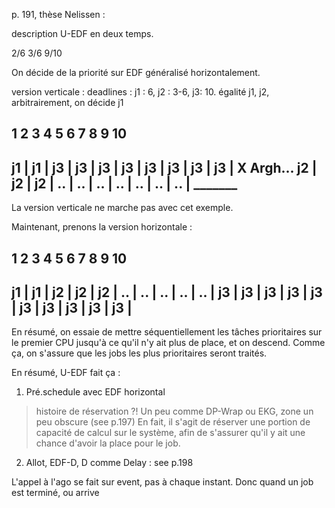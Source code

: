p. 191, thèse Nelissen :

description U-EDF en deux temps.

2/6
3/6
9/10

On décide de la priorité sur EDF généralisé horizontalement.

version verticale :
deadlines : j1 : 6, j2 : 3-6, j3: 10. égalité j1, j2, arbitrairement, on décide j1

  1    2    3    4    5    6    7    8   9    10
------------------------------------------------------------
 j1 | j1 | j3 | j3 | j3 | j3 | j3 | j3 | j3 | j3 | X Argh...
 j2 | j2 | j2 | .. | .. | .. | .. | .. | .. | .. | _______
 -----------------------------------------------------------

 La version verticale ne marche pas avec cet exemple.

 Maintenant, prenons la version horizontale :

  1    2    3    4    5    6    7    8   9    10
------------------------------------------------------------
 j1 | j1 | j2 | j2 | j2 | .. | .. | .. | .. | .. |
 j3 | j3 | j3 | j3 | j3 | j3 | j3 | j3 | j3 | j3 |
 -----------------------------------------------------------
 En résumé, on essaie de mettre séquentiellement les tâches prioritaires sur le premier CPU 
 jusqu'à ce qu'il n'y ait plus de place, et on descend. Comme ça, 
 on s'assure que les jobs les plus prioritaires seront traités.

En résumé, U-EDF fait ça :
1. Pré.schedule avec EDF horizontal
> histoire de réservation ?! Un peu comme DP-Wrap ou EKG, zone un peu obscure (see p.197)
En fait, il s'agit de réserver une portion de capacité de calcul sur le système, 
afin de s'assurer qu'il y ait une chance d'avoir la place pour le job.
2. Allot, EDF-D, D comme Delay : see p.198

L'appel à l'ago se fait sur event, pas à chaque instant.
Donc quand un job est terminé, ou arrive 
